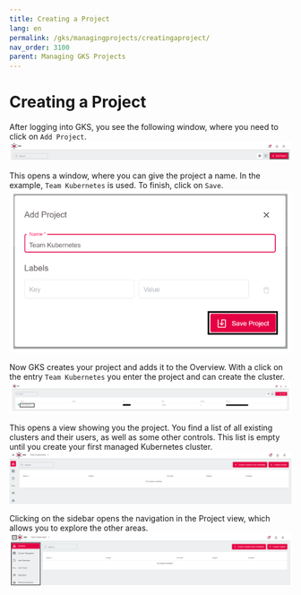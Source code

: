 ```yaml
---
title: Creating a Project
lang: en
permalink: /gks/managingprojects/creatingaproject/
nav_order: 3100
parent: Managing GKS Projects
---
```

# Creating a Project

After logging into GKS, you see the following window, where you
need to click on `Add Project`.
![Add Project](../../gettingstarted/images/GS01_AddProj.png)

This opens a window, where you can give the project a name. In the
example, `Team Kubernetes` is used.
To finish, click on `Save`.
![Add Project](../../gettingstarted/images/GS02_AddProj.png)

Now GKS creates your project and adds it to the Overview. With a click on
the entry `Team Kubernetes` you enter the project and can create
the cluster.
![Project list](../../gettingstarted/images/GS03_AddProj.png)

This opens a view showing you the project. You find a list of all existing
clusters and their users, as well as some other controls. This list is empty until you create your first managed Kubernetes cluster.
![Project list](../../gettingstarted/images/GS04a_AddProj.png)

Clicking on the sidebar opens the navigation in the Project view, which
allows you to explore the other areas.
![Project list](../../gettingstarted/images/GS04b_AddProj.png)
